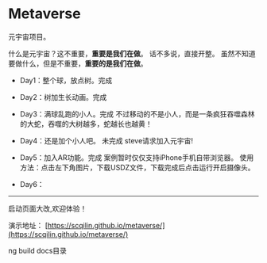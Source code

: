 # Metaverse
元宇宙项目。

什么是元宇宙？这不重要，**重要是我们在做**。
话不多说，直接开整。
虽然不知道要做什么，但是不重要，**重要的是我们在做**。

- Day1：整个球，放点树。完成

- Day2：树加生长动画。完成

- Day3：满球乱跑的小人。完成
  不过移动的不是小人，而是一条疯狂吞噬森林的大蛇，吞噬的大树越多，蛇越长也越黄！

- Day4：还是加个小人吧。 未完成
  steve请求加入元宇宙!

- Day5：加入AR功能。完成
  案例暂时仅仅支持iPhone手机自带浏览器。
  使用方法：点击左下角图片，下载USDZ文件，下载完成后点击运行开启摄像头。
  
- Day6：

----

启动页面大改,欢迎体验！
  
演示地址： [https://scqilin.github.io/metaverse/](https://scqilin.github.io/metaverse/)

ng build 
docs目录
